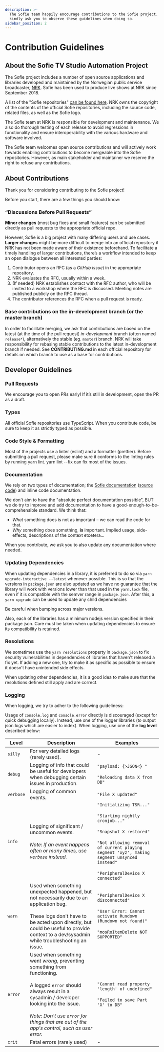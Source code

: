 ```yaml
---
description: >-
  The Sofie team happily encourage contributions to the Sofie project, and
  kindly ask you to observe these guidelines when doing so.
sidebar_position: 2
---
```


# Contribution Guidelines

## About the Sofie TV Studio Automation Project

The Sofie project includes a number of open source applications and libraries developed and maintained by the Norwegian public service broadcaster, [NRK](https://www.nrk.no/about/). Sofie has been used to produce live shows at NRK since September 2018.

A list of the "Sofie repositories" [can be found here](libraries.md). NRK owns the copyright of the contents of the official Sofie repositories, including the source code, related files, as well as the Sofie logo.

The Sofie team at NRK is responsible for development and maintenance. We also do thorough testing of each release to avoid regressions in functionality and ensure interoperability with the various hardware and software involved.

The Sofie team welcomes open source contributions and will actively work towards enabling contributions to become mergeable into the Sofie repositories. However, as main stakeholder and maintainer we reserve the right to refuse any contributions.

## About Contributions

Thank you for considering contributing to the Sofie project!

Before you start, there are a few things you should know:

### “Discussions Before Pull Requests”

**Minor changes** (most bug fixes and small features) can be submitted directly as pull requests to the appropriate official repo.

However, Sofie is a big project with many differing users and use cases. **Larger changes** might be more difficult to merge into an official repository if NRK has not been made aware of their existence beforehand. To facilitate a timely handling of larger contributions, there’s a workflow intended to keep an open dialogue between all interested parties:

1. Contributor opens an RFC (as a _GitHub issue_) in the appropriate repository.
2. NRK evaluates the RFC, usually within a week.
3. (If needed) NRK establishes contact with the RFC author, who will be invited to a workshop where the RFC is discussed. Meeting notes are published publicly on the RFC thread.
4. The contributor references the RFC when a pull request is ready.

### Base contributions on the in-development branch (or the master branch)

In order to facilitate merging, we ask that contributions are based on the latest (at the time of the pull request) _in-development_ branch (often named `release*`), alternatively the stable (eg. `master`) branch. NRK will take responsibility for rebasing stable contributions to the latest in-development branch if needed.
See **CONTRIBUTING.md** in each official repository for details on which branch to use as a base for contributions.

## Developer Guidelines

### Pull Requests

We encourage you to open PRs early! If it’s still in development, open the PR as a draft.

### Types

All official Sofie repositories use TypeScript. When you contribute code, be sure to keep it as strictly typed as possible.

### Code Style & Formatting

Most of the projects use a linter (eslint) and a formatter (prettier). Before submitting a pull request, please make sure it conforms to the linting rules by running yarn lint. yarn lint --fix can fix most of the issues.

### Documentation

We rely on two types of documentation; the [Sofie documentation](https://nrkno.github.io/sofie-core/) ([source code](https://github.com/nrkno/sofie-core/tree/master/packages/documentation)) and inline code documentation.

We don't aim to have the "absolute perfect documentation possible", BUT we do try to improve and add documentation to have a good-enough-to-be-comprehensible standard. We think that:

- _What_ something does is not as important – we can read the code for that.
- _Why_ something does something, **is** important. Implied usage, side-effects, descriptions of the context etcetera...

When you contribute, we ask you to also update any documentation where needed.

### Updating Dependencies​

When updating dependencies in a library, it is preferred to do so via `yarn upgrade-interactive --latest` whenever possible. This is so that the versions in `package.json` are also updated as we have no guarantee that the library will work with versions lower than that used in the `yarn.lock` file, even if it is compatible with the semver range in `package.json`. After this, a `yarn upgrade` can be used to update any child dependencies

Be careful when bumping across major versions.

Also, each of the libraries has a minimum nodejs version specified in their package.json. Care must be taken when updating dependencies to ensure its compatibility is retained.

### Resolutions​

We sometimes use the `yarn resolutions` property in `package.json` to fix security vulnerabilities in dependencies of libraries that haven't released a fix yet. If adding a new one, try to make it as specific as possible to ensure it doesn't have unintended side effects.

When updating other dependencies, it is a good idea to make sure that the resolutions defined still apply and are correct.

### Logging

When logging, we try to adher to the following guideliness:

Usage of `console.log` and `console.error` directly is discouraged (except for quick debugging locally). Instead, use one of the logger libraries (to output json logs which are easier to index).
When logging, use one of the **log level** described below:

| Level     | Description                                                                                                                                                                                                                                                                  | Examples                                                                                                                                                                                                                                    |
| --------- | ---------------------------------------------------------------------------------------------------------------------------------------------------------------------------------------------------------------------------------------------------------------------------- | ------------------------------------------------------------------------------------------------------------------------------------------------------------------------------------------------------------------------------------------- |
| `silly`   | For very detailed logs (rarely used).                                                                                                                                                                                                                                        | -                                                                                                                                                                                                                                           |
| `debug`   | Logging of info that could be useful for developers when debugging certain issues in production.                                                                                                                                                                             | `"payload: {>JSON<} "`<br></br>`"Reloading data X from DB"`                                                                                                                                                                                 |
| `verbose` | Logging of common events.                                                                                                                                                                                                                                                    | `"File X updated"`                                                                                                                                                                                                                          |
| `info`    | Logging of significant / uncommon events.<br></br>_Note: If an event happens often or many times, use `verbose` instead._                                                                                                                                                    | `"Initializing TSR..."`<br></br>`"Starting nightly cronjob..."`<br></br>`"Snapshot X restored"`<br></br>`"Not allowing removal of current playing segment 'xyz', making segment unsynced instead"`<br></br>`"PeripheralDevice X connected"` |
| `warn`    | Used when something unexpected happened, but not necessarily due to an application bug.<br></br>These logs don't have to be acted upon directly, but could be useful to provide context to a dev/sysadmin while troubleshooting an issue.                                    | `"PeripheralDevice X disconnected"`<br></br>`"User Error: Cannot activate Rundown (Rundown not found)" `<br></br>`"mosRoItemDelete NOT SUPPORTED"`                                                                                          |
| `error`   | Used when something went _wrong_, preventing something from functioning.<br></br>A logged `error` should always result in a sysadmin / developer looking into the issue.<br></br>_Note: Don't use `error` for things that are out of the app's control, such as user error._ | `"Cannot read property 'length' of undefined"`<br></br>`"Failed to save Part 'X' to DB"`                                                                                                                                                    |
| `crit`    | Fatal errors (rarely used)                                                                                                                                                                                                                                                   | -                                                                                                                                                                                                                                           |
